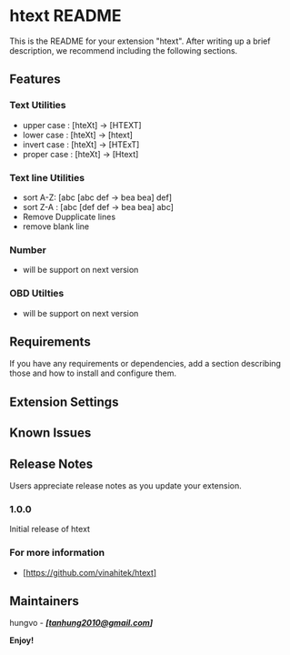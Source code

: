 # htext README

This is the README for your extension "htext". After writing up a brief description, we recommend including the following sections.

## Features
### Text Utilities
* upper case : [hteXt] -> [HTEXT]
* lower case : [hteXt] -> [htext]
* invert case : [hteXt] -> [HTExT]
* proper case :  [hteXt] -> [Htext]
### Text line Utilities
* sort A-Z: 
           [abc         [abc
           def     ->    bea
           bea]          def]
* sort Z-A : 
           [abc         [def
           def     ->    bea
           bea]          abc]  
* Remove Dupplicate lines
* remove blank line
### Number 
* will be support on next version

### OBD Utilties
* will be support on next version

## Requirements

If you have any requirements or dependencies, add a section describing those and how to install and configure them.

## Extension Settings

## Known Issues


## Release Notes

Users appreciate release notes as you update your extension.

### 1.0.0

Initial release of htext


### For more information
* [https://github.com/vinahitek/htext]

## Maintainers ##
 hungvo  - ***[tanhung2010@gmail.com]***

**Enjoy!**
